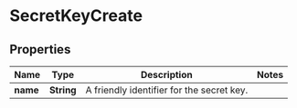 
# SecretKeyCreate

## Properties
Name | Type | Description | Notes
------------ | ------------- | ------------- | -------------
**name** | **String** | A friendly identifier for the secret key. | 



